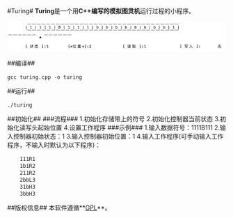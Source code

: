 #Turing#
**Turing**是一个用**C++**编写的模拟**图灵机**运行过程的小程序。

![演示图片][img-demo]

##编译##
```
gcc turing.cpp -o turing
```
##运行##
```
./turing
```
##初始化##
###流程###
1.初始化存储带上的符号
2.初始化控制器当前状态
3.初始化读写头起始位置
4.设置工作程序
###示例###
1.输入数据符号：1111B111
2.输入控制器初始状态：1
3.输入控制器初始位置：1
4.输入工作程序(可手动输入工作程序，不输入时默认为以下程序)：
```
	111R1
	1b1R2
	211R2
	2bbL3
	31bH3
	3bbH3
```
##版权信息##
本软件遵循**[GPL][txt-GPL]**。

[img-demo]: demo.png "图灵机演示图片"
[txt-GPL]: ./LICENSE "GPL"